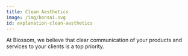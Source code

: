 ```yaml
---
title: Clean Aesthetics
image: /img/bonsai.svg
id: explanation-clean-aesthetics
---
```

At Blossom, we believe that clear communication of your products and services to your clients is a top priority.